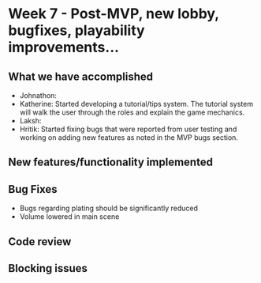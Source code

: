 # Week 7 - Post-MVP, new lobby, bugfixes, playability improvements...

## What we have accomplished

- Johnathon:
- Katherine: Started developing a tutorial/tips system. The tutorial system will walk the user through the roles and explain the game mechanics. 
- Laksh:
- Hritik: Started fixing bugs that were reported from user testing and working on adding new features as noted in the MVP bugs section.

## New features/functionality implemented


## Bug Fixes

- Bugs regarding plating should be significantly reduced
- Volume lowered in main scene

## Code review



## Blocking issues

